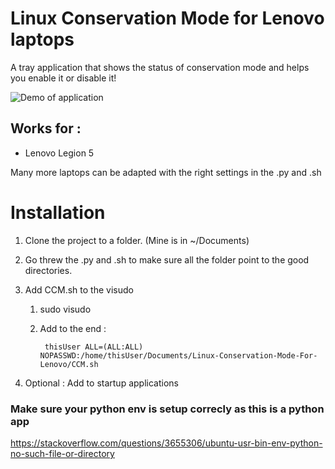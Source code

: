 # Linux Conservation Mode for Lenovo laptops

A tray application that shows the status of conservation mode and helps you enable it or disable it!

![Demo of application](https://github.com/liperium/Linux-Conservation-Mode-For-Lenovo/blob/main/demo.gif)

## Works for :

- Lenovo Legion 5

Many more laptops can be adapted with the right settings in the .py and .sh

# Installation

1. Clone the project to a folder. (Mine is in ~/Documents)

2. Go threw the .py and .sh to make sure all the folder point to the good directories.

3. Add CCM.sh to the visudo

    1. sudo visudo
    2. Add to the end : 
    
            thisUser ALL=(ALL:ALL) NOPASSWD:/home/thisUser/Documents/Linux-Conservation-Mode-For-Lenovo/CCM.sh 

4. Optional : Add to startup applications

### Make sure your python env is setup correcly as this is a python app
https://stackoverflow.com/questions/3655306/ubuntu-usr-bin-env-python-no-such-file-or-directory
